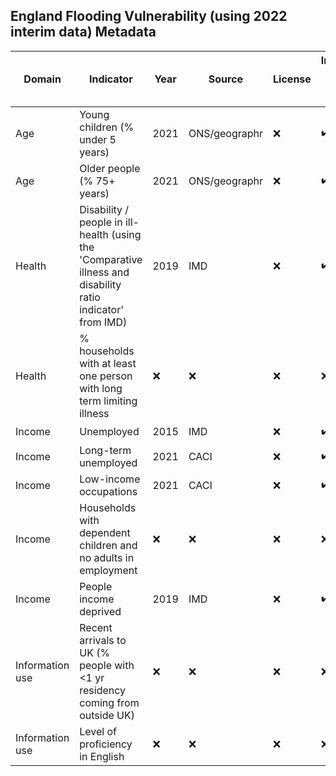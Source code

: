 ## England Flooding Vulnerability (using 2022 interim data) Metadata

| Domain | Indicator | Year | Source | License | Indicator Code Added to `R/` | Data Added to `data/` |
| --- | --- | --- | --- | --- | --- | --- |
| Age | Young children (% under 5 years) | 2021 | ONS/geographr | :x: | :heavy_check_mark: | :heavy_check_mark: |
| Age | Older people (% 75+ years) | 2021 | ONS/geographr | :x: | :heavy_check_mark: | :heavy_check_mark: |
| Health | Disability / people in ill-health (using the 'Comparative illness and disability ratio indicator' from IMD) | 2019 | IMD | :x: | :heavy_check_mark: | :heavy_check_mark: |
| Health | % households with at least one person with long term limiting illness | :x: | :x: | :x: | :x: | :x: |
| Income | Unemployed | 2015 | IMD | :x: | :heavy_check_mark: | :heavy_check_mark: |
| Income | Long-term unemployed | 2021 | CACI | :x: | :heavy_check_mark: | :heavy_check_mark: |
| Income | Low-income occupations | 2021 | CACI | :x: | :heavy_check_mark: | :heavy_check_mark: |
| Income | Households with dependent children and no adults in employment | :x: | :x: | :x: | :x: | :x: |
| Income | People income deprived | 2019 | IMD | :x: | :heavy_check_mark: | :heavy_check_mark: |
| Information use | Recent arrivals to UK (% people with <1 yr residency coming from outside UK) | :x: | :x: | :x: | :x: | :x: |
| Information use | Level of proficiency in English | :x: | :x: | :x: | :x: | :x: |
